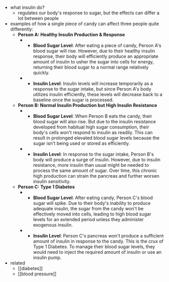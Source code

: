   * what insulin do?
    * regulates our body's response to sugar, but the effects can differ a lot between people
  * examples of how a single piece of candy can affect three people quite differently:
    * **Person A: Healthy Insulin Production & Response**
      * - **Blood Sugar Level**: After eating a piece of candy, Person A's blood sugar will rise. However, due to their healthy insulin response, their body will efficiently produce an appropriate amount of insulin to usher the sugar into cells for energy, returning their blood sugar to a normal range relatively quickly.
      * - **Insulin Level**: Insulin levels will increase temporarily as a response to the sugar intake, but since Person A's body utilizes insulin efficiently, these levels will decrease back to a baseline once the sugar is processed.
    * **Person B: Normal Insulin Production but High Insulin Resistance**
      * - **Blood Sugar Level**: When Person B eats the candy, their blood sugar will also rise. But due to the insulin resistance developed from habitual high sugar consumption, their body's cells won't respond to insulin as readily. This can result in prolonged elevated blood sugar levels because the sugar isn't being used or stored as efficiently.
      * - **Insulin Level**: In response to the sugar intake, Person B's body will produce a surge of insulin. However, due to insulin resistance, more insulin than usual might be needed to process the same amount of sugar. Over time, this chronic high production can strain the pancreas and further worsen insulin sensitivity.
    * **Person C: Type 1 Diabetes**
      * - **Blood Sugar Level**: After eating candy, Person C's blood sugar will spike. Due to their body's inability to produce adequate insulin, the sugar from the candy won't be effectively moved into cells, leading to high blood sugar levels for an extended period unless they administer exogenous insulin.
      * - **Insulin Level**: Person C's pancreas won't produce a sufficient amount of insulin in response to the candy. This is the crux of Type 1 Diabetes. To manage their blood sugar levels, they would need to inject the required amount of insulin or use an insulin pump.
  * related
    * [[diabetes]]
    * [[blood pressure]]
